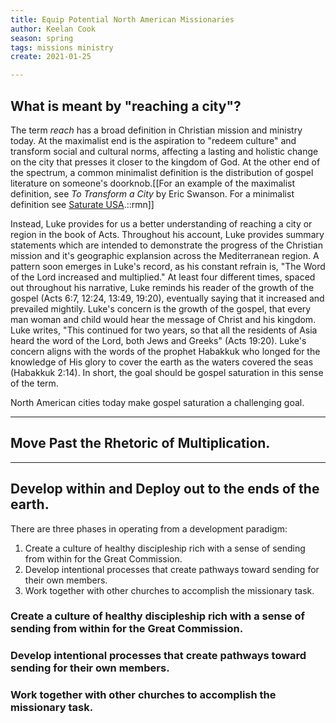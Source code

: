 ```yaml
---
title: Equip Potential North American Missionaries
author: Keelan Cook
season: spring
tags: missions ministry
create: 2021-01-25

---
```


## What is meant by "reaching a city"?
The term *reach* has a broad definition in Christian mission and ministry today. At the maximalist end is the aspiration to "redeem culture" and transform social and cultural norms, affecting a lasting and holistic change on the city that presses it closer to the kingdom of God. At the other end of the spectrum, a common minimalist definition is the distribution of gospel literature on someone's doorknob.[[For an example of the maximalist definition, see *To Transform a City* by Eric Swanson. For a minimalist definition see [Saturate USA](https://www.saturateusa.org/what-is-saturate-usa/).::rmn]]

Instead, Luke provides for us a better understanding of reaching a city or region in the book of Acts. Throughout his account, Luke provides summary statements which are intended to demonstrate the progress of the Christian mission and it's geographic explansion across the Mediterranean region. A pattern soon emerges in Luke's record, as his constant refrain is, "The Word of the Lord increased and multiplied." At least four different times, spaced out throughout his narrative, Luke reminds his reader of the growth of the gospel (Acts 6:7, 12:24, 13:49, 19:20), eventually saying that it increased and prevailed mightily. Luke's concern is the growth of the gospel, that every man woman and child would hear the message of Christ and his kingdom. Luke writes, "This continued for two years, so that all the residents of Asia heard the word of the Lord, both Jews and Greeks" (Acts 19:20). Luke's concern aligns with the words of the prophet Habakkuk who longed for the knowledge of His glory to cover the earth as the waters covered the seas (Habakkuk 2:14). In short, the goal should be gospel saturation in this sense of the term.

North American cities today make gospel saturation a challenging goal. 

---

## Move Past the Rhetoric of Multiplication.

---

## Develop within and Deploy out to the ends of the earth.

There are three phases in operating from a development paradigm:
1. Create a culture of healthy discipleship rich with a sense of sending from within for the Great Commission.
2. Develop intentional processes that create pathways toward sending for their own members.
3. Work together with other churches to accomplish the missionary task.

### Create a culture of healthy discipleship rich with a sense of sending from within for the Great Commission.


### Develop intentional processes that create pathways toward sending for their own members.


### Work together with other churches to accomplish the missionary task.